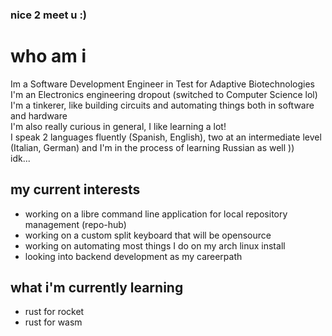 ### nice 2 meet u :)

# who am i
Im a Software Development Engineer in Test for Adaptive Biotechnologies  
I'm an Electronics engineering dropout (switched to Computer Science lol)  
I'm a tinkerer, like building circuits and automating things both in software and hardware  
I'm also really curious in general, I like learning a lot!  
I speak 2 languages fluently (Spanish, English), two at an intermediate level (Italian, German) and I'm in the process of learning Russian as well ))  
idk...  

## my current interests
- working on a libre command line application for local repository management (repo-hub)
- working on a custom split keyboard that will be opensource
- working on automating most things I do on my arch linux install
- looking into backend development as my careerpath

## what i'm currently learning
- rust for rocket
- rust for wasm

<!--
woowie
-->

